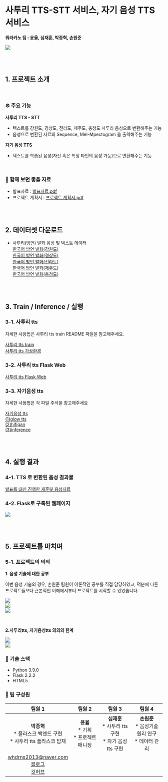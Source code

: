 # 사투리 TTS-STT 서비스, 자기 음성 TTS 서비스

**뭐라카노 팀 : 윤율, 심재훈, 박종혁, 손원준**  


![](./src/images/image_01.png)

<br>
<br>

## 1. 프로젝트 소개

<br>

### ⚙️ 주요 기능  

**사투리 TTS - STT**  
* 텍스트를 강원도, 경상도, 전라도, 제주도, 충청도 사투리 음성으로 변환해주는 기능  
* 음성으로 변환된 자료의 Sequence, Mel-Mpectogram 을 출력해주는 기능  

**자기 음성 TTS**  
* 텍스트를 학습된 음성(자신 혹은 특정 타인의 음성 가능)으로 변환해주는 기능  

<br>

### 📁 함께 보면 좋을 자료  

* 발표자료 : [발표자료.pdf](./presentation_with_script.pdf)  
* 프로젝트 계획서 : [프로젝트 계획서.pdf](./src/pm/plan.pdf)  

<br>
<br>

## 2. 데이터셋 다운로드

* 사투리(방언) 발화 음성 및 텍스트 데이터  
[한국어 방언 발화(강원도)](https://aihub.or.kr/aihubdata/data/view.do?currMenu=115&topMenu=100&aihubDataSe=realm&dataSetSn=118)  
[한국어 방언 발화(경상도)](https://aihub.or.kr/aihubdata/data/view.do?currMenu=115&topMenu=100&aihubDataSe=realm&dataSetSn=119)  
[한국어 방언 발화(전라도)](https://aihub.or.kr/aihubdata/data/view.do?currMenu=115&topMenu=100&aihubDataSe=realm&dataSetSn=120)  
[한국어 방언 발화(제주도)](https://aihub.or.kr/aihubdata/data/view.do?currMenu=115&topMenu=100&aihubDataSe=realm&dataSetSn=121)  
[한국어 방언 발화(충청도)](https://aihub.or.kr/aihubdata/data/view.do?currMenu=115&topMenu=100&aihubDataSe=realm&dataSetSn=122)


<br>
<br>

## 3. Train / Inference / 실행  

### 3-1. 사투리 tts  

자세한 사용법은 사투리 tts train README 파일을 참고해주세요.  

[사투리 tts train](./satoori_tts_train/)  
[사투리 tts 가상환경](./satoori_tts_train/satoori.yaml)  

### 3-2. 사투리 tts Flask Web  

[사투리 tts Flask Web](./satoori_tts_web/)  

###  3-3. 자기음성 tts  

자세한 사용법은 각 파일 주석을 참고해주세요  

[자기음성 tts](./custom_tts/)  
[(1)glow tts](./custom_tts/train-glowtts-v2.ipynb)  
[(2)hifigan](./custom_tts/train_hifigan_v2.ipynb)  
[(3)inference](./custom_tts/infer_v2.ipynb)  

<br>
<br>

## 4. 실행 결과  

### 4-1. TTS 로 변환된 음성 결과물  
[발표를 대신 진행한 재훈봇 음성자료](./src/result/)  

### 4-2. Flask로 구축된 웹페이지  

![](./src/images/image_09.png)  


<br>
<br>

## 5. 프로젝트를 마치며

### 5-1. 프로젝트의 의의  

**1. 음성 기술에 대한 공부**  

이번 음성 기술의 경우, 손원준 팀원이 이론적인 공부를 직접 담당하였고, 덕분에 다른 프로젝트들보다 근본적인 이해에서부터 프로젝트를 시작할 수 있었습니다.  

![](./src/images/image_04.png)  
![](./src/images/image_05.png)  
![](./src/images/image_06.png)  

<br>

**2.사투리tts, 자기음성tts 의의와 한계**  

![](./src/images/image_07.png)  
![](./src/images/image_08.png)  


### 🔨 기술 스택  
- Python 3.9.0  
- Flask 2.2.2  
- HTML5  

### 👥 팀 구성원

|팀원 1|팀원 2|팀원 3|팀원 4|
|:---:|:---:|:---:|:---:|
|<center><strong>박종혁</strong><br>* 플라스크 백엔드 구현<br>* 사투리 tts 플라스크 탑재</center>|<strong>윤율</strong><br>* 기획<br>* 프로젝트 매니징|<strong>심재훈</strong><br>* 사투리 tts 구현<br>* 자기 음성 tts 구현|<strong>손원준</strong><br>* 음성기술 원리 연구<br>* 데이터 관리|
|whdrns2013@naver.com<br>[블로그](https://whdrns2013.github.io/)<br>[깃허브](https://github.com/whdrns2013/)|||

<br>
<br>